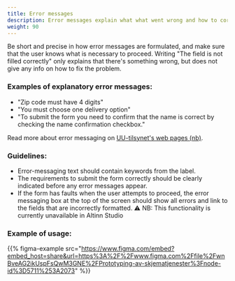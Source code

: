 ```yaml
---
title: Error messages
description: Error messages explain what what went wrong and how to correct it, to the user. 
weight: 90
---
```


Be short and precise in how error messages are formulated, and make sure that the user knows what is necessary to proceed. Writing "The field is not filled correctly" only explains that there's something wrong, but does not give any info on how to fix the problem. 

### Examples of explanatory error messages:
- "Zip code must have 4 digits"
- "You must choose one delivery option"
- "To submit the form you need to confirm that the name is correct by checking the name confirmation checkbox."

Read more about error messaging on [UU-tilsynet's web pages (nb)](https://www.uutilsynet.no/wcag-standarden/skjema/38#formidle_feil_i_skjema).

### Guidelines:

- Error-messaging text should contain keywords from the label.
- The requirements to submit the form correctly should be clearly indicated before any error messages appear.
- If the form has faults when the user attempts to proceed, the error messaging box at the top of the screen should show all errors and link to the fields that are incorrectly formatted. ⚠️ NB: This functionality is currently unavailable in Altinn Studio

### Example of usage:
{{% figma-example src="https://www.figma.com/embed?embed_host=share&url=https%3A%2F%2Fwww.figma.com%2Ffile%2FwnBveAG2ikUspFsQwM3GNE%2FPrototyping-av-skjematjenester%3Fnode-id%3D5711%253A2073" %}}

